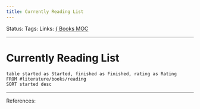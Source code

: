 ```yaml
---
title: Currently Reading List
---
```

Status:
Tags:
Links: [{ Books MOC](out/-books-moc.md)
___
# Currently Reading List
```dataview
table started as Started, finished as Finished, rating as Rating
FROM #literature/books/reading 
SORT started desc
```
___
References:
